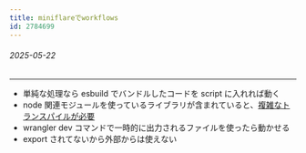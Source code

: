 ```yaml
---
title: miniflareでworkflows
id: 2784699
---
```

###### 2025-05-22

---

- 単純な処理なら esbuild でバンドルしたコードを script に入れれば動く
- node 関連モジュールを使っているライブラリが含まれていると、[複雑なトランスパイルが必要](https://github.com/cloudflare/workers-sdk/blob/4ad6a6dbe84909ef687f4d05f1a7a4c2719859d6/packages/wrangler/src/deployment-bundle/bundle.ts#L144)
- wrangler dev コマンドで一時的に出力されるファイルを使ったら動かせる
- export されてないから外部からは使えない
